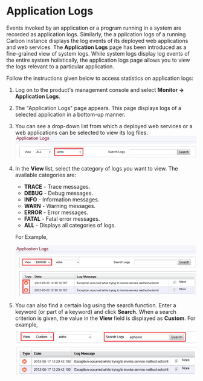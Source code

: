 # Application Logs

Events invoked by an application or a program running in a system are
recorded as application logs. Similarly, the a pplication logs of a
running Carbon instance displays the log events of its deployed web
applications and web services. The **Application Logs** page has been
introduced as a fine-grained view of system logs. While system logs
display log events of the entire system holistically, the application
logs page allows you to view the logs relevant to a particular
application.

Follow the instructions given below to access statistics on application
logs:

1.  Log on to the product's management console and select **Monitor -\>
    Application Logs**.  
2.  The "Application Logs" page appears. This page displays logs of a
    selected application in a bottom-up manner.

3.  You can see a drop-down list from which a deployed web services or a
    web applications can be selected to view its log files.  
    ![Application logs](../assets/img/using-wso2-identity-server/application-logs.png)
4.  In the **View** list, select the category of logs you want to view.
    The available categories are:  

    -   **TRACE** - Trace messages.
    -   **DEBUG** - Debug messages.
    -   **INFO** - Information messages.
    -   **WARN** - Warning messages.
    -   **ERROR** - Error messages.
    -   **FATAL** - Fatal error messages.
    -   **ALL** - Displays all categories of logs.  

    For Example,

    ![Log category](../assets/img/using-wso2-identity-server/log-category.png)

5.  You can also find a certain log using the search function. Enter a
    keyword (or part of a keyword) and click **Search**. When a search
    criterion is given, the value in the **View** field is displayed as
    **Custom**. For example,  
    ![Search application logs](../assets/img/using-wso2-identity-server/search-application-logs.png) 
